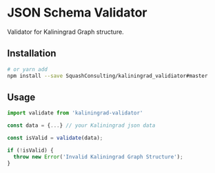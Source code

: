 # JSON Schema Validator

Validator for Kaliningrad Graph structure.

## Installation

```sh
# or yarn add
npm install --save SquashConsulting/kaliningrad_validiator#master
```

## Usage

```ts
import validate from 'kaliningrad-validator'

const data = {...} // your Kaliningrad json data

const isValid = validate(data);

if (!isValid) {
  throw new Error('Invalid Kaliningrad Graph Structure');
}
```
